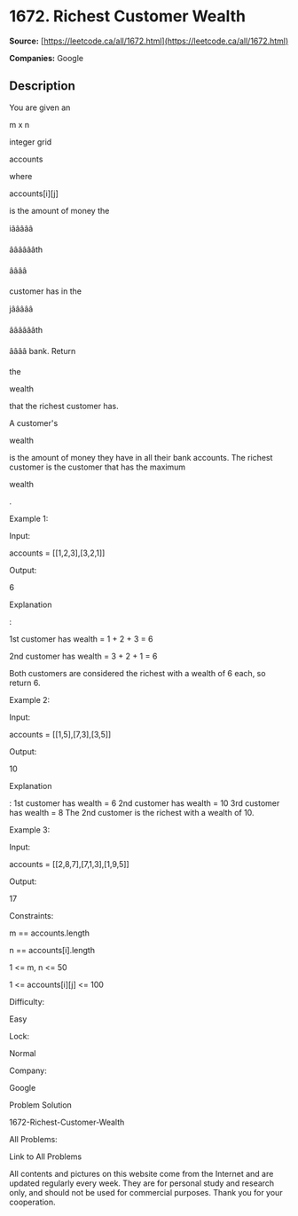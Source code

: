 # 1672. Richest Customer Wealth

**Source:** [https://leetcode.ca/all/1672.html](https://leetcode.ca/all/1672.html)

**Companies:** Google

## Description

You are given an

m x n

integer grid

accounts

where

accounts[i][j]

is the amount of money the

iâââââ

ââââââth

ââââ

customer has in
            the

jâââââ

ââââââth

ââââ bank. Return

the

wealth

that the richest customer has.

A customer's

wealth

is the amount of money they have in all their
                bank accounts. The richest customer is the customer that has the maximum

wealth

.

Example 1:

Input:

accounts = [[1,2,3],[3,2,1]]

Output:

6

Explanation

:

1st customer has wealth = 1 + 2 + 3 = 6

2nd customer has wealth = 3 + 2 + 1 = 6

Both customers are considered the richest with a wealth of 6 each, so return 6.

Example 2:

Input:

accounts = [[1,5],[7,3],[3,5]]

Output:

10

Explanation

:
1st customer has wealth = 6
2nd customer has wealth = 10
3rd customer has wealth = 8
The 2nd customer is the richest with a wealth of 10.

Example 3:

Input:

accounts = [[2,8,7],[7,1,3],[1,9,5]]

Output:

17

Constraints:

m == accounts.length

n == accounts[i].length

1 <= m, n <= 50

1 <= accounts[i][j] <= 100

Difficulty:

Easy

Lock:

Normal

Company:

Google

Problem Solution

1672-Richest-Customer-Wealth

All Problems:

Link to All Problems

All contents and pictures on this website come from the Internet and are updated regularly every week. They are for personal study and research only, and should not be used for commercial purposes. Thank you for your cooperation.

